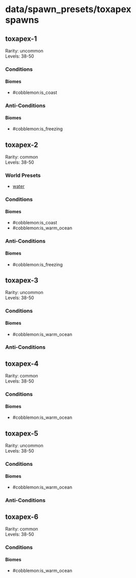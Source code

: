 # data/spawn_presets/toxapex spawns  
  
## toxapex-1  
Rarity: uncommon  
Levels: 38-50  
  
### Conditions  
  
#### Biomes  
  * #cobblemon:is_coast
  
  
### Anti-Conditions  
  
#### Biomes  
  * #cobblemon:is_freezing
  
  
## toxapex-2  
Rarity: common  
Levels: 38-50  
  
### World Presets  
* [water](/data/world_presets/water.md)  
  
### Conditions  
  
#### Biomes  
  * #cobblemon:is_coast
  * #cobblemon:is_warm_ocean
  
  
### Anti-Conditions  
  
#### Biomes  
  * #cobblemon:is_freezing
  
  
## toxapex-3  
Rarity: uncommon  
Levels: 38-50  
  
### Conditions  
  
#### Biomes  
  * #cobblemon:is_warm_ocean
  
  
### Anti-Conditions  
  
## toxapex-4  
Rarity: common  
Levels: 38-50  
  
### Conditions  
  
#### Biomes  
  * #cobblemon:is_warm_ocean
  
  
## toxapex-5  
Rarity: uncommon  
Levels: 38-50  
  
### Conditions  
  
#### Biomes  
  * #cobblemon:is_warm_ocean
  
  
### Anti-Conditions  
  
## toxapex-6  
Rarity: common  
Levels: 38-50  
  
### Conditions  
  
#### Biomes  
  * #cobblemon:is_warm_ocean
  
